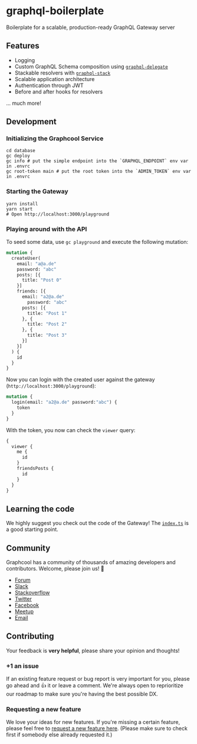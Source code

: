 # graphql-boilerplate
Boilerplate for a scalable, production-ready GraphQL Gateway server

## Features
- Logging
- Custom GraphQL Schema composition using [`graphql-delegate`](https://github.com/graphcool/graphql-delegate)
- Stackable resolvers with [`graphql-stack`](https://github.com/graphcool/graphql-stack)
- Scalable application architecture
- Authentication through JWT
- Before and after hooks for resolvers

... much more!

## Development
### Initializing the Graphcool Service
```
cd database
gc deploy
gc info # put the simple endpoint into the `GRAPHQL_ENDPOINT` env var in .envrc
gc root-token main # put the root token into the `ADMIN_TOKEN` env var in .envrc
```

### Starting the Gateway
```
yarn install
yarn start
# Open http://localhost:3000/playground
```

### Playing around with the API
To seed some data, use `gc playground` and execute the following mutation:
```graphql
mutation {
  createUser(
    email: "a@a.de"
    password: "abc"
    posts: [{
      title: "Post 0"
    }]
    friends: [{
      email: "a2@a.de"
    	password: "abc"
      posts: [{
        title: "Post 1"
      }, {
        title: "Post 2"
      }, {
        title: "Post 3"
      }]
    }]
  ) {
    id
  }
}
```

Now you can login with the created user against the gateway (`http://localhost:3000/playground`):
```graphql
mutation {
  login(email: "a2@a.de" password:"abc") {
    token
  }
}
```
With the token, you now can check the `viewer` query:
```graphql
{
  viewer {
    me {
      id
    }
    friendsPosts {
      id
    }
  }
}
```

## Learning the code
We highly suggest you check out the code of the Gateway! The [`index.ts`](https://github.com/graphcool/graphql-boilerplate/blob/master/src/index.ts) is a good starting point.

## Community

Graphcool has a community of thousands of amazing developers and contributors. Welcome, please join us! 👋

* [Forum](https://www.graph.cool/forum)
* [Slack](https://slack.graph.cool/)
* [Stackoverflow](https://stackoverflow.com/questions/tagged/graphcool)
* [Twitter](https://twitter.com/graphcool)
* [Facebook](https://www.facebook.com/GraphcoolHQ)
* [Meetup](https://www.meetup.com/graphql-berlin)
* [Email](hello@graph.cool)

## Contributing

Your feedback is **very helpful**, please share your opinion and thoughts!

### +1 an issue

If an existing feature request or bug report is very important for you, please go ahead and :+1: it or leave a comment. We're always open to reprioritize our roadmap to make sure you're having the best possible DX.

### Requesting a new feature

We love your ideas for new features. If you're missing a certain feature, please feel free to [request a new feature here](https://github.com/graphcool/graphql-boilerplate/issues/new). (Please make sure to check first if somebody else already requested it.)
